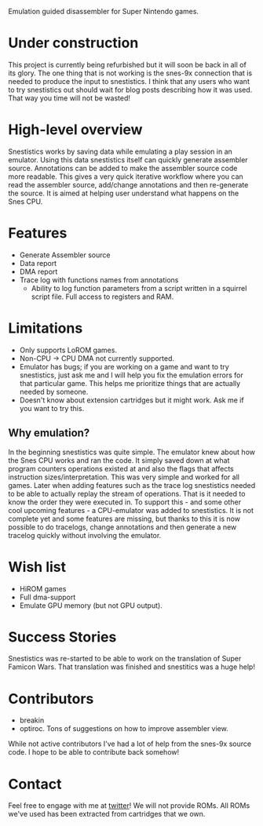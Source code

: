 Emulation guided disassembler for Super Nintendo games.

Under construction
==================
This project is currently being refurbished but it will soon be back in all of its glory.
The one thing that is not working is the snes-9x connection that is needed to produce the input to snestistics.
I think that any users who want to try snestistics out should wait for blog posts describing how it was used. That way you time will not be wasted!

High-level overview
===================
Snestistics works by saving data while emulating a play session in an emulator.
Using this data snestistics itself can quickly generate assembler source. Annotations can be added to make the assembler source code more readable.
This gives a very quick iterative workflow where you can read the assembler source, add/change annotations and then re-generate the source.
It is aimed at helping user understand what happens on the Snes CPU.

Features
========
* Generate Assembler source
* Data report
* DMA report
* Trace log with functions names from annotations
	* Ability to log function parameters from a script written in a squirrel script file. Full access to registers and RAM.

Limitations
===========
* Only supports LoROM games.
* Non-CPU -> CPU DMA not currently supported. 
* Emulator has bugs; if you are working on a game and want to try snestistics, just ask me and I will help you fix the emulation errors for that particular game. This helps me prioritize things that are actually needed by someone.
* Doesn't know about extension cartridges but it might work. Ask me if you want to try this.

Why emulation?
--------------
In the beginning snestistics was quite simple. The emulator knew about how the Snes CPU works and ran the code. It simply saved down at what program counters operations existed at and also the flags that affects instruction sizes/interpretation. This was very simple and worked for all games. Later when adding features such as the trace log snestistics needed to be able to actually replay the stream of operations. That is it needed to know the order they were executed in. To support this - and some other cool upcoming features - a CPU-emulator was added to snestistics. It is not complete yet and some features are missing, but thanks to this it is now possible to do tracelogs, change annotations and then generate a new tracelog quickly without involving the emulator.

Wish list
=========
* HiROM games
* Full dma-support
* Emulate GPU memory (but not GPU output).

Success Stories
===============
Snestistics was re-started to be able to work on the translation of Super Famicon Wars. That translation was finished and snestitics was a huge help!

Contributors
============
* breakin
* optiroc. Tons of suggestions on how to improve assembler view.

While not active contributors I've had a lot of help from the snes-9x source code. I hope to be able to contribute back somehow!

Contact
=======
Feel free to engage with me at [twitter](https://twitter.com/anders_breakin)!
We will not provide ROMs. All ROMs we've used has been extracted from cartridges that we own.